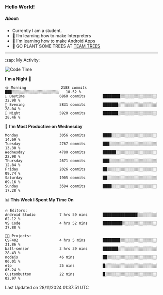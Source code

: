 ### Hello World!

##### About:
- Currently I am a student.
- 🌱 I’m learning how to make Interpreters
- 🌱 I'm learning how to make Android Apps
- 🌱 GO PLANT SOME TREES AT [TEAM TREES](https://teamtrees.org/)

---
  <summary>:zap: My Activity:</summary>
  
<!--START_SECTION:waka-->
![Code Time](http://img.shields.io/badge/Code%20Time-1%2C640%20hrs%2035%20mins-blue)

**I'm a Night 🦉** 

```text
🌞 Morning                2188 commits        ███░░░░░░░░░░░░░░░░░░░░░░   10.52 % 
🌆 Daytime                6860 commits        ████████░░░░░░░░░░░░░░░░░   32.98 % 
🌃 Evening                5831 commits        ███████░░░░░░░░░░░░░░░░░░   28.04 % 
🌙 Night                  5920 commits        ███████░░░░░░░░░░░░░░░░░░   28.46 % 
```
📅 **I'm Most Productive on Wednesday** 

```text
Monday                   3056 commits        ████░░░░░░░░░░░░░░░░░░░░░   14.69 % 
Tuesday                  2767 commits        ███░░░░░░░░░░░░░░░░░░░░░░   13.30 % 
Wednesday                4780 commits        ██████░░░░░░░░░░░░░░░░░░░   22.98 % 
Thursday                 2671 commits        ███░░░░░░░░░░░░░░░░░░░░░░   12.84 % 
Friday                   2026 commits        ██░░░░░░░░░░░░░░░░░░░░░░░   09.74 % 
Saturday                 1905 commits        ██░░░░░░░░░░░░░░░░░░░░░░░   09.16 % 
Sunday                   3594 commits        ████░░░░░░░░░░░░░░░░░░░░░   17.28 % 
```


📊 **This Week I Spent My Time On** 

```text
🔥 Editors: 
Android Studio           7 hrs 59 mins       ████████████████░░░░░░░░░   62.12 % 
VS Code                  4 hrs 52 mins       █████████░░░░░░░░░░░░░░░░   37.88 % 

🐱‍💻 Projects: 
CSF402                   4 hrs 5 mins        ████████░░░░░░░░░░░░░░░░░   31.86 % 
ball-sensor              3 hrs 39 mins       ███████░░░░░░░░░░░░░░░░░░   28.43 % 
nodejs                   46 mins             ██░░░░░░░░░░░░░░░░░░░░░░░   06.01 % 
etp                      25 mins             █░░░░░░░░░░░░░░░░░░░░░░░░   03.24 % 
Custombutton             22 mins             █░░░░░░░░░░░░░░░░░░░░░░░░   02.97 % 
```


 Last Updated on 28/11/2024 01:37:51 UTC
<!--END_SECTION:waka-->
